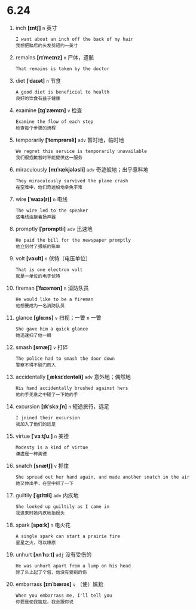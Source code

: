 # 6.24

1. inch **[ɪntʃ]** `n` 英寸

   ```
   I want about an inch off the back of my hair
   我想把脑后的头发剪短约一英寸
   ```

2. remains **[rɪˈmeɪnz]** `n` 尸体，遗骸

   ```
   That remains is taken by the doctor

   ```

3. diet **[ˈdaɪət]** `n` 节食

   ```
   A good diet is beneficial to health
   良好的饮食有益于健康
   ```

4. examine **[ɪɡˈzæmɪn]** `v` 检查

   ```
   Examine the flow of each step
   检查每个步骤的流程
   ```

5. temporarily **[ˈtemprərəli]** `adv` 暂时地，临时地

   ```
   We regret this service is temporarily unavailable
   我们很抱歉暂时不能提供这一服务
   ```

6. miraculously **[mɪˈrækjələsli]** `adv` 奇迹般地；出乎意料地

   ```
   They miraculously survived the plane crash
   在空难中，他们奇迹般地幸免于难
   ```

7. wire **[ˈwaɪə(r)]** `n` 电线

   ```
   The wire led to the speaker
   这电线连接着扬声器
   ```

8. promptly **[ˈprɒmptli]** `adv` 迅速地

   ```
   He paid the bill for the newspaper promptly
   他立刻付了报纸的账单
   ```

9. volt **[vəʊlt]** `n` 伏特（电压单位）

   ```
   That is one electron volt
   就是一单位的电子伏特
   ```

10. fireman **[ˈfaɪəmən]** `n` 消防队员

    ```
    He would like to be a fireman
    他想要成为一名消防队员
    ```

11. glance **[ɡlɑːns]** `v` 扫视；一瞥 `n` 一瞥

    ```
    She gave him a quick glance
    她迅速扫了他一眼
    ```

12. smash **[smæʃ]** `v` 打碎

    ```
    The police had to smash the door down
    警察不得不破门而入
    ```

13. accidentally **[ˌæksɪˈdentəli]** `adv` 意外地；偶然地

    ```
    His hand accidentally brushed against hers
    他的手无意之中碰了一下她的手
    ```

14. excursion **[ɪkˈskɜːʃn]** `n` 短途旅行，远足

    ```
    I joined their excursion
    我加入了他们的远足
    ```

15. virtue **[ˈvɜːtʃuː]** `n` 美德

    ```
    Modesty is a kind of virtue
    谦虚是一种美德
    ```

16. snatch **[snætʃ]** `v` 抓住

    ```
    She spread out her hand again, and made another snatch in the air
    她又伸出手，在空中抓了一下
    ```

17. guiltily **[ˈɡɪltɪli]** `adv` 内疚地

    ```
    She looked up guiltily as I came in
    我进来时她内疚地抬起头
    ```

18. spark **[spɑːk]** `n` 电火花

    ```
    A single spark can start a prairie fire
    星星之火，可以燎原
    ```

19. unhurt **[ʌnˈhɜːt]** `adj` 没有受伤的

    ```
    He was unhurt apart from a lump on his head
    除了头上起了个包，他没有受别的伤
    ```

20. embarrass **[ɪmˈbærəs]** `v` （使）尴尬
    ```
    When you embarrass me, I'll tell you
    你要是使我尴尬，我会跟你说
    ```
